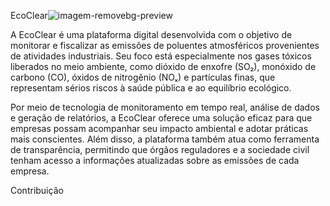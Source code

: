 EcoClear![imagem-removebg-preview](https://github.com/user-attachments/assets/22926ce8-0e94-4f6f-83a0-9a09620e7cdc)


A EcoClear é uma plataforma digital desenvolvida com o objetivo de monitorar e fiscalizar as emissões de poluentes atmosféricos provenientes de atividades industriais. Seu foco está especialmente nos gases tóxicos liberados no meio ambiente, como dióxido de enxofre (SO₂), monóxido de carbono (CO), óxidos de nitrogênio (NOₓ) e partículas finas, que representam sérios riscos à saúde pública e ao equilíbrio ecológico.

Por meio de tecnologia de monitoramento em tempo real, análise de dados e geração de relatórios, a EcoClear oferece uma solução eficaz para que empresas possam acompanhar seu impacto ambiental e adotar práticas mais conscientes. Além disso, a plataforma também atua como ferramenta de transparência, permitindo que órgãos reguladores e a sociedade civil tenham acesso a informações atualizadas sobre as emissões de cada empresa.

Contribuição


